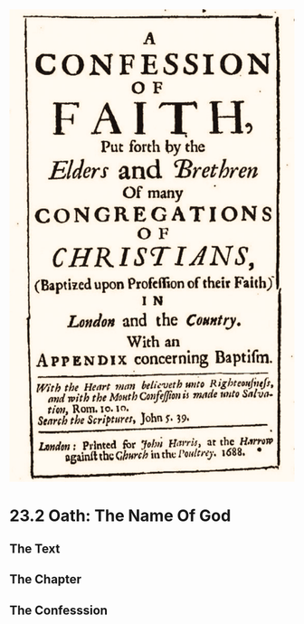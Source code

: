 <img class="intro-right" src="art-1689.png">

# 23.2 Oath: The Name Of God

## The Text

## The Chapter

## The Confesssion

